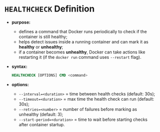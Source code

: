 # `HEALTHCHECK` Definition

- **purpose:**
    - defines a command that Docker runs periodically to check if the container is still healthy;
    - helps detect issues inside a running container and can mark it as **healthy** or **unhealthy**;
    - if a container becomes **unhealthy**, Docker can take actions like restarting it (if the `docker run` command uses `--restart` flag).

- **syntax:**

  ```dockerfile
  HEALTHCHECK [OPTIONS] CMD <command>
  ```
- **options:**
    - `--interval=<duration>` = time between health checks (default: 30s);
    - `--timeout=<duration>` = max time the health check can run (default: 30s);
    - `--retries=<number>` = number of failures before marking as unhealthy (default: 3);
    - `--start-period=<duration>` = time to wait before starting checks after container startup.
